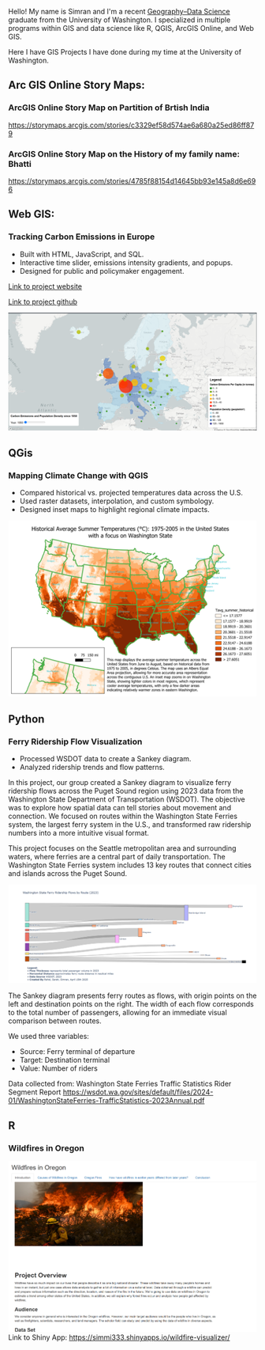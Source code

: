 Hello! My name is Simran and I'm a recent [Geography–Data Science](https://geography.washington.edu/ba-geography-data-science-option) graduate from the University of Washington. I specialized in multiple programs within GIS and data science like R, QGIS, ArcGIS Online, and Web GIS. 


Here I have GIS Projects I have done during my time at the University of Washington. 

## Arc GIS Online Story Maps:


### ArcGIS Online Story Map on Partition of Brtish India

https://storymaps.arcgis.com/stories/c3329ef58d574ae6a680a25ed86ff879


### ArcGIS Online Story Map on the History of my family name: Bhatti


https://storymaps.arcgis.com/stories/4785f88154d14645bb93e145a8d6e696


## Web GIS:

### Tracking Carbon Emissions in Europe

- Built with HTML, JavaScript, and SQL.
- Interactive time slider, emissions intensity gradients, and popups.
- Designed for public and policymaker engagement.

[Link to project website](https://jordanchiang627.github.io/Geog328_FinalProject/)

[Link to project github](https://github.com/simmi333/Geog328_FinalProject.git)

![Europe Carbon](images/screenshot1_finalproject.png)

## QGis

### Mapping Climate Change with QGIS


- Compared historical vs. projected temperatures data across the U.S.
- Used raster datasets, interpolation, and custom symbology.
- Designed inset maps to highlight regional climate impacts.

![Climate Map](images/climate-map-qgis.png)


## Python

###  Ferry Ridership Flow Visualization 

- Processed WSDOT data to create a Sankey diagram.
- Analyzed ridership trends and flow patterns.

In this project, our group created a Sankey diagram to visualize ferry ridership flows across the Puget Sound region using 2023 data from the Washington State Department of Transportation (WSDOT). The objective was to explore how spatial data can tell stories about movement and connection. We focused on routes within the Washington State Ferries system, the largest ferry system in the U.S., and transformed raw ridership numbers into a more intuitive visual format.


This project focuses on the Seattle metropolitan area and surrounding waters, where ferries are a central part of daily transportation. The Washington State Ferries system includes 13 key routes that connect cities and islands across the Puget Sound.

![Ferry Snakey Diagram](images/ferry_visualization.png)

The Sankey diagram presents ferry routes as flows, with origin points on the left and destination points on the right. The width of each flow corresponds to the total number of passengers, allowing for an immediate visual comparison between routes.

We used three variables:

- Source: Ferry terminal of departure
- Target: Destination terminal
- Value: Number of riders

Data collected from: Washington State Ferries Traffic Statistics Rider Segment Report 
https://wsdot.wa.gov/sites/default/files/2024-01/WashingtonStateFerries-TrafficStatistics-2023Annual.pdf


## R

### Wildfires in Oregon

![Oregon Wildfires](images/screenshot_wildfire.png)
Link to Shiny App: https://simmi333.shinyapps.io/wildfire-visualizer/